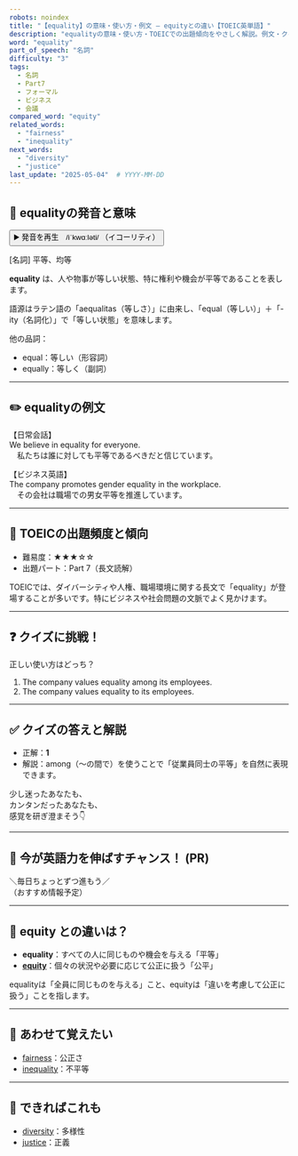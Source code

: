 ```yaml
---
robots: noindex
title: "【equality】の意味・使い方・例文 ― equityとの違い【TOEIC英単語】"
description: "equalityの意味・使い方・TOEICでの出題傾向をやさしく解説。例文・クイズ付きでequityとの違いもわかりやすく学べます。"
word: "equality"
part_of_speech: "名詞"
difficulty: "3"
tags:
  - 名詞
  - Part7
  - フォーマル
  - ビジネス
  - 会議
compared_word: "equity"
related_words:
  - "fairness"
  - "inequality"
next_words:
  - "diversity"
  - "justice"
last_update: "2025-05-04"  # YYYY-MM-DD
---
```


## 🔰 equalityの発音と意味

<button class="play-audio" onclick="playTTS('equality')">
  <span class="play-audio-main">
    ▶️ 発音を再生　/iˈkwɑːləti/
  </span>
  <span class="play-audio-sub">
    （イコーリティ）
  </span>
</button>

[名詞] 平等、均等

**equality** は、人や物事が等しい状態、特に権利や機会が平等であることを表します。

語源はラテン語の「aequalitas（等しさ）」に由来し、「equal（等しい）」＋「-ity（名詞化）」で「等しい状態」を意味します。

他の品詞：  
- equal：等しい（形容詞）
- equally：等しく（副詞）

---

## ✏️ equalityの例文

【日常会話】  
We believe in equality for everyone.  
　私たちは誰に対しても平等であるべきだと信じています。

【ビジネス英語】  
The company promotes gender equality in the workplace.  
　その会社は職場での男女平等を推進しています。

---

## 🎯 TOEICの出題頻度と傾向

- 難易度：★★★☆☆
- 出題パート：Part 7（長文読解）

TOEICでは、ダイバーシティや人権、職場環境に関する長文で「equality」が登場することが多いです。特にビジネスや社会問題の文脈でよく見かけます。

---

## ❓ クイズに挑戦！

正しい使い方はどっち？

1. The company values equality among its employees.  
2. The company values equality to its employees.

---

## ✅ クイズの答えと解説

- 正解：**1**
- 解説：among（～の間で）を使うことで「従業員同士の平等」を自然に表現できます。

少し迷ったあなたも、  
カンタンだったあなたも、  
感覚を研ぎ澄まそう👇️

---

## 🚀 今が英語力を伸ばすチャンス！ (PR)

<div class="info-center">
＼毎日ちょっとずつ進もう／<br>  
（おすすめ情報予定）
</div>

---

## 🤔  equity との違いは？

- **equality**：すべての人に同じものや機会を与える「平等」
- **[equity](/word/equity/)**：個々の状況や必要に応じて公正に扱う「公平」

equalityは「全員に同じものを与える」こと、equityは「違いを考慮して公正に扱う」ことを指します。

---

## 🧩 あわせて覚えたい

- [fairness](/word/fairness/)：公正さ
- [inequality](/word/inequality/)：不平等

---

## 📖 できればこれも

- [diversity](/word/diversity/)：多様性
- [justice](/word/justice/)：正義

<!-- cvid: aid39_bid11 -->
